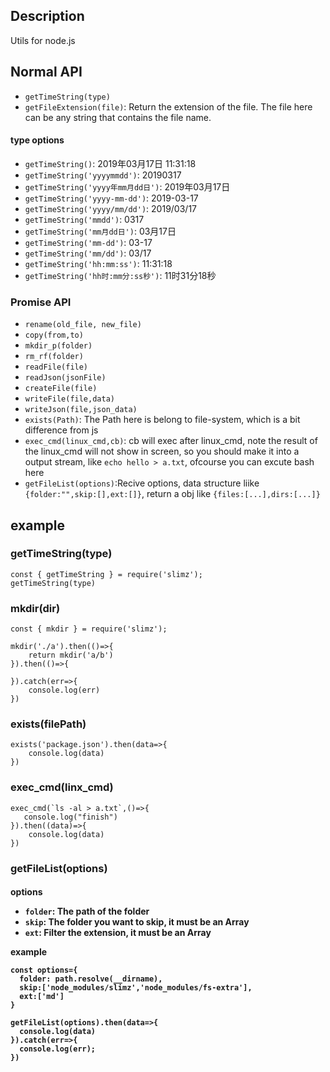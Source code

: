 ## Description
Utils for node.js

## Normal API
- `getTimeString(type)`
- `getFileExtension(file)`: Return the extension of the file. The file here can be any string that contains the file name.

#### type options
- `getTimeString()`: 2019年03月17日 11:31:18
- `getTimeString('yyyymmdd')`: 20190317
- `getTimeString('yyyy年mm月dd日')`: 2019年03月17日
- `getTimeString('yyyy-mm-dd')`: 2019-03-17
- `getTimeString('yyyy/mm/dd')`: 2019/03/17
- `getTimeString('mmdd')`: 0317
- `getTimeString('mm月dd日')`: 03月17日
- `getTimeString('mm-dd')`: 03-17
- `getTimeString('mm/dd')`: 03/17
- `getTimeString('hh:mm:ss')`: 11:31:18
- `getTimeString('hh时:mm分:ss秒')`: 11时31分18秒

### Promise API
- `rename(old_file, new_file)`
- `copy(from,to)`
- `mkdir_p(folder)`
- `rm_rf(folder)`
- `readFile(file)`
- `readJson(jsonFile)`
- `createFile(file)`
- `writeFile(file,data)`
- `writeJson(file,json_data)`
- `exists(Path)`: The Path here is belong to file-system, which is a bit difference from js
- `exec_cmd(linux_cmd,cb)`: cb will exec after linux_cmd, note the result of the linux_cmd will not show in screen, so you should make it into a output stream, like `echo hello > a.txt`, ofcourse you can excute bash here
- `getFileList(options)`:Recive options, data structure liike `{folder:"",skip:[],ext:[]}`, return a obj like `{files:[...],dirs:[...]}`

## example
### getTimeString(type)
```
const { getTimeString } = require('slimz');
getTimeString(type)
```
### mkdir(dir)
```
const { mkdir } = require('slimz');

mkdir('./a').then(()=>{
	return mkdir('a/b')
}).then(()=>{

}).catch(err=>{
	console.log(err)
})
```

### exists(filePath)
```
exists('package.json').then(data=>{
	console.log(data)
})
```
### exec_cmd(linx_cmd)
```
exec_cmd(`ls -al > a.txt`,()=>{
   console.log("finish")
}).then((data)=>{
    console.log(data)
})
```

### getFileList(options)

#### options<Object>
- `folder`: The path of the folder
- `skip`: The folder you want to skip, it must be an Array
- `ext`: Filter the extension, it must be an Array

**example**
```
const options={
  folder: path.resolve(__dirname),
  skip:['node_modules/slimz','node_modules/fs-extra'],
  ext:['md']
}

getFileList(options).then(data=>{
  console.log(data)
}).catch(err=>{
  console.log(err);
})
```
